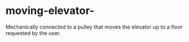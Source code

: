 # moving-elevator-
Mechanically connected to a pulley that moves the elevator up to a floor requested by the user.
